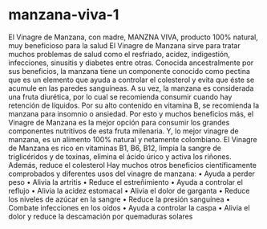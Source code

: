# manzana-viva-1
El Vinagre de Manzana, con madre, MANZNA VIVA, producto 100% natural, muy beneficioso para la salud
El Vinagre de Manzana sirve para tratar muchos problemas de salud como el resfriado, acidez, indigestión, infecciones, sinusitis y diabetes entre otras.
Conocida ancestralmente por sus beneficios, la manzana tiene un componente conocido como pectina que es un elemento que ayuda a controlar el colesterol y evita que éste se acumule en las paredes sanguíneas.
A su vez, la manzana es considerada una fruta diurética, por lo cual se recomienda consumir cuando hay retención de líquidos.
Por su alto contenido en vitamina B, se recomienda la manzana para insomnio o ansiedad.
Por esto y muchos beneficios más, el Vinagre de Manzana es la mejor opción para consumir los grandes componentes nutritivos de esta fruta milenaria.
Y, lo mejor vinagre de manzana, es un alimento 100% natural y netamente colombiano.
El Vinagre de Manzana es rico en vitaminas B1, B6, B12, limpia la sangre de triglicéridos y de toxinas, elimina el ácido úrico y activa los riñones.
Además, reduce el colesterol
Hay muchos otros beneficios científicamente comprobados y diferentes usos del vinagre de manzana:
•	Ayuda a perder peso
•	Alivia la artritis
•	Reduce el estreñimiento
•	Ayuda a controlar el reflujo
•	Alivia la acidez estomacal
•	Alivia el dolor de garganta
•	Reduce los niveles de azúcar en la sangre
•	Reduce la presión sanguínea
•	Combate infecciones en los oídos
•	Ayuda a controlar la caspa
•	Alivia el dolor y reduce la descamación por quemaduras solares
